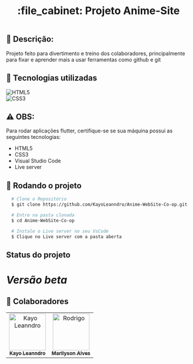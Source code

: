 <h1 align="center">:file_cabinet: Projeto Anime-Site</h1>
 
<div style="overflow: auto;">


  
</div>
<div style="clear: both;"></div>

## :memo: Descrição:

<p>Projeto feito para divertimento e treino dos colaboradores, principalmente para fixar e aprender mais a usar ferramentas como github e git</p>

## :wrench: Tecnologias utilizadas

![HTML5](https://img.shields.io/badge/HTML5-0D1117?style=for-the-badge&logo=dart&logoColor=0175C2)&nbsp;<br>
![CSS3](https://img.shields.io/badge/CSS3-0D1117?style=for-the-badge&logo=flutter&logoColor=0175C2)&nbsp;

## ⚠️ OBS:

 Para rodar aplicações flutter, certifique-se se sua máquina possui as seguintes tecnologias:
- HTML5
- CSS3
- Visual Studio Code
- Live server

## :rocket: Rodando o projeto

```bash
  # Clone o Repositório
  $ git clone https://github.com/KayoLeanndro/Anime-WebSite-Co-op.git
```
```bash
  # Entre na pasta clonada
  $ cd Anime-WebSite-Co-op
```

```bash
  # Instale o Live server no seu VsCode
  $ Clique no Live server com a pasta aberta
```
##  Status do projeto
# *Versão beta*

## :handshake: Colaboradores
<table>
  <tr>
    <td align="center">
      <a href="http://github.com/KayoLeanndro">
        <img src="https://github.com/KayoLeanndro.png" width="100px;" alt="Kayo Leanndro"/><br>
        <sub>
          <b>Kayo Leanndro</b>
        </sub>
      </a>
    </td>
    <td align="center">
      <a href="https://github.com/Marllysonnn">
        <img src="https://github.com/Marllysonnn.png" width="100px;" alt="Rodrigo"/><br>
        <sub>
          <b>Marllyson Alves</b>
        </sub>
      </a>
    </td>
  </tr>
</table>
